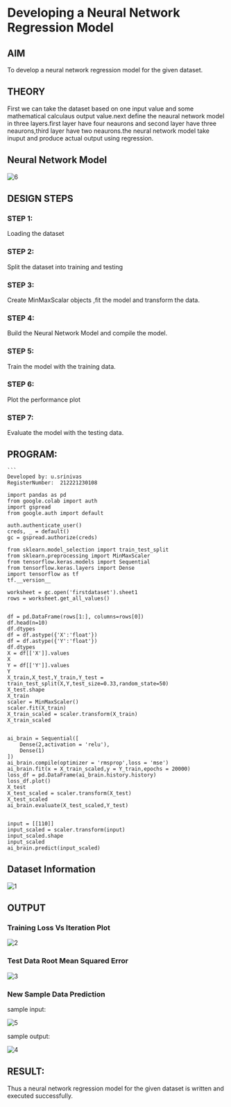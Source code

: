 # Developing a Neural Network Regression Model

## AIM

To develop a neural network regression model for the given dataset.

## THEORY

First we can take the dataset based on one input value and some mathematical calculaus output value.next define the neaural network model in three layers.first layer have four neaurons and second layer have three neaurons,third layer have two neaurons.the neural network model take inuput and produce actual output using regression.

## Neural Network Model

![6](https://user-images.githubusercontent.com/93427183/187445695-2dcd3c81-a1a6-413d-af10-261940af8697.png)

## DESIGN STEPS

### STEP 1:

Loading the dataset

### STEP 2:

Split the dataset into training and testing

### STEP 3:

Create MinMaxScalar objects ,fit the model and transform the data.

### STEP 4:

Build the Neural Network Model and compile the model.

### STEP 5:

Train the model with the training data.

### STEP 6:

Plot the performance plot

### STEP 7:

Evaluate the model with the testing data.

## PROGRAM:

~~~
```
Developed by: u.srinivas
RegisterNumber:  212221230108

import pandas as pd
from google.colab import auth
import gspread
from google.auth import default

auth.authenticate_user()
creds, _ = default()
gc = gspread.authorize(creds)

from sklearn.model_selection import train_test_split
from sklearn.preprocessing import MinMaxScaler
from tensorflow.keras.models import Sequential
from tensorflow.keras.layers import Dense
import tensorflow as tf
tf.__version__

worksheet = gc.open('firstdataset').sheet1
rows = worksheet.get_all_values()


df = pd.DataFrame(rows[1:], columns=rows[0])
df.head(n=10)
df.dtypes
df = df.astype({'X':'float'})
df = df.astype({'Y':'float'})
df.dtypes
X = df[['X']].values
X
Y = df[['Y']].values
Y
X_train,X_test,Y_train,Y_test = train_test_split(X,Y,test_size=0.33,random_state=50)
X_test.shape
X_train
scaler = MinMaxScaler()
scaler.fit(X_train)
X_train_scaled = scaler.transform(X_train)
X_train_scaled


ai_brain = Sequential([
    Dense(2,activation = 'relu'),
    Dense(1)
])
ai_brain.compile(optimizer = 'rmsprop',loss = 'mse')
ai_brain.fit(x = X_train_scaled,y = Y_train,epochs = 20000)
loss_df = pd.DataFrame(ai_brain.history.history)
loss_df.plot()
X_test
X_test_scaled = scaler.transform(X_test)
X_test_scaled
ai_brain.evaluate(X_test_scaled,Y_test)


input = [[110]]
input_scaled = scaler.transform(input)
input_scaled.shape
input_scaled
ai_brain.predict(input_scaled)
~~~
## Dataset Information

![1](https://user-images.githubusercontent.com/93427183/187444868-55f149ae-2084-4355-9cf1-c77be1340fb4.png)


## OUTPUT

### Training Loss Vs Iteration Plot

![2](https://user-images.githubusercontent.com/93427183/187444928-10163abf-d48d-4c69-b993-1ffe11f9659b.png)


### Test Data Root Mean Squared Error

![3](https://user-images.githubusercontent.com/93427183/187444961-2806444c-14ef-41c2-b7d3-28e0db50d566.png)


### New Sample Data Prediction

sample input:


![5](https://user-images.githubusercontent.com/93427183/187445148-1af714ba-be91-4783-8b60-61014138c862.png)


sample output:


![4](https://user-images.githubusercontent.com/93427183/187445220-6bac3735-2a1c-4384-8fc5-e8ea0b9992f2.png)

## RESULT:

Thus a neural network regression model for the given dataset is written and executed successfully.
